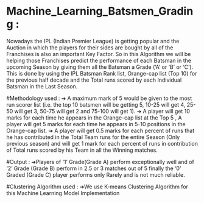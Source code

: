 # Machine_Learning_Batsmen_Grading :
Nowadays the IPL (Indian Premier League) is getting popular and the Auction 
in which the players for their sides are bought by all of the Franchises is also 
an important Key Factor. So in this Algorithm we will be helping those 
Franchises predict the performance of each Batsman in the upcoming Season 
by giving them all the Batsman a Grade (‘A’ or ‘B’ or ‘C’). This is done by using 
the IPL Batsman Rank list, Orange-cap list (Top 10) for the previous half 
decade and the Total runs scored by each Individual Batsman in the Last 
Season.

#Methodology used :
➔ A maximum mark of 5 would be given to the most run scorer list (i.e. the 
top 10 batsmen will be getting 5, 10-25 will get 4, 25-50 will get 3, 50-75 will get 
2 and 75-100 will get 1).
➔ A player will get 10 marks for each time he appears in the Orange-cap list 
at the Top 5 , A player will get 5 marks for each time he appears in 5-10 
positions in the Orange-cap list.
➔ A player will get 0.5 marks for each percent of runs that he has contributed 
in the Total Team runs for the entire Season (Only previous season) and will 
get 1 mark for each percent of runs in contribution of Total runs scored by his 
Team in all the Winning matches.

#Output :
➔Players of ‘1’ Grade(Grade A) perform exceptionally well and of ‘2’ Grade (Grade B) perform in 
2.5 or 3 matches out of 5 finally the ‘0’ Graded (Grade C) player performs only Rarely and is not much reliable.

#Clustering Algorithm used :
➔We use K-means Clustering Algorithm for this Machine Learning Model Implementation
